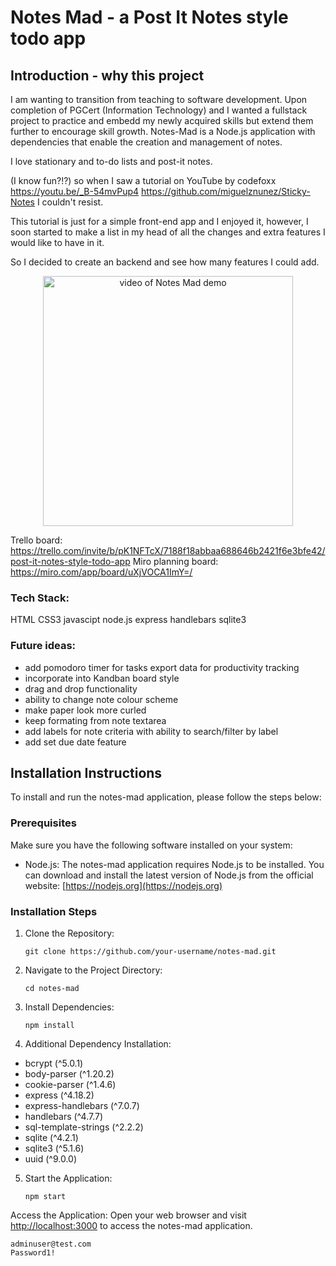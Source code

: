 # Notes Mad  - a Post It Notes style todo app

## Introduction - why this project
I am wanting to transition from teaching to software development.  Upon completion of PGCert (Information Technology) and I wanted a fullstack project to practice and embedd my newly acquired skills but extend them further to encourage skill growth.
Notes-Mad is a Node.js application with dependencies that enable the creation and management of notes.

I love stationary and to-do lists and post-it notes.

 (I know fun?!?) so when I saw a tutorial on YouTube by codefoxx https://youtu.be/_B-54mvPup4  https://github.com/miguelznunez/Sticky-Notes  I couldn't resist.

This tutorial is just for a simple front-end app and I enjoyed it, however, I soon started to make a list in my head of all the changes and extra features I would like to have in it.

So I decided to create an backend and see how many features I could add.
<p align="center"><img src="Demo.gif" alt="video of Notes Mad demo" width="400"/></p>
  
Trello board:
https://trello.com/invite/b/pK1NFTcX/7188f18abbaa688646b2421f6e3bfe42/post-it-notes-style-todo-app
Miro planning board:
https://miro.com/app/board/uXjVOCA1ImY=/

### Tech Stack:
 HTML
 CSS3
 javascipt
 node.js
 express
 handlebars
 sqlite3
 
### Future ideas:
- add pomodoro timer for tasks export data for productivity tracking
- incorporate into Kandban board style  
- drag and drop functionality
- ability to change note colour scheme
- make paper look more curled
- keep formating from note textarea
- add labels for note criteria with ability to search/filter by label
- add set due date feature

## Installation Instructions

To install and run the notes-mad application, please follow the steps below:

### Prerequisites

Make sure you have the following software installed on your system:

- Node.js: The notes-mad application requires Node.js to be installed. You can download and install the latest version of Node.js from the official website: [https://nodejs.org](https://nodejs.org)

### Installation Steps

1. Clone the Repository:
   ```
   git clone https://github.com/your-username/notes-mad.git
   ```

2. Navigate to the Project Directory:
   ```
   cd notes-mad
   ```

3. Install Dependencies:
   ```
   npm install
   ```

4. Additional Dependency Installation:
- bcrypt (^5.0.1)
- body-parser (^1.20.2)
- cookie-parser (^1.4.6)
- express (^4.18.2)
- express-handlebars (^7.0.7)
- handlebars (^4.7.7)
- sql-template-strings (^2.2.2)
- sqlite (^4.2.1)
- sqlite3 (^5.1.6)
- uuid (^9.0.0)

5. Start the Application:
   ```
   npm start
   ```
Access the Application:
   Open your web browser and visit [http://localhost:3000](http://localhost:3000) to access the notes-mad application.

    adminuser@test.com
    Password1!

 

##
